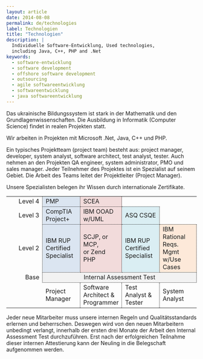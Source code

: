 ```yaml
---
layout: article
date: 2014-08-08
permalink: de/technologies
label: Technologien
title: "Technologien"
description: |
  Individuelle Software-Entwicklung, Used technologies,
  including Java, C++, PHP and .Net
keywords:
  - software-entwicklung
  - software development
  - offshore software development
  - outsourcing
  - agile softwareentwicklung
  - softwareentwicklung
  - java softwareentwicklung
---
```


Das ukrainische Bildungssystem ist stark in der Mathematik und den Grundlagenwissenschaften. Die 
Ausbildung in Informatik (Computer Science) findet in realen Projekten statt.

Wir arbeiten in Projekten mit Microsoft .Net, Java, C++ und PHP.

Ein typisches Projektteam (project team) besteht aus: project manager, developer, system analyst, 
software architect, test analyst, tester. Auch nehmen an den Projekten QA engineer, system 
administrator, PMO und sales manager. Jeder Teilnehmer des Projektes ist ein Spezialist auf seinem 
Gebiet. Die Arbeit des Teams leitet der Projektleiter (Project Manager).

Unsere Spezialisten belegen ihr Wissen durch internationale Zertifikate.

<table>
        <tr>
            <td style="text-align: right; width: 20%;">Level 4</td>
            <td style="border: 1px dotted black; background-color: #DBE5F1; width: 20%;">PMP</td>
            <td style="border: 1px dotted black; background-color: #F2DBDB" width="20%">SCEA</td>
            <td width="20%"/>
            <td width="20%"/>
        </tr>
        <tr>
            <td style="text-align: right">Level 3</td>
            <td style="border: 1px dotted black; background-color: #DBE5F1">CompTIA Project+</td>
            <td style="border: 1px dotted black; background-color: #F2DBDB">IBM OOAD w/UML</td>
            <td style="border: 1px dotted black; background-color: #DAEEF3">ASQ CSQE</td>
            <td/>
        </tr>
        <tr>
            <td style="text-align: right">Level 2</td>
            <td style="border: 1px dotted black; background-color: #DBE5F1">IBM RUP Certified<br/> Specialist</td>
            <td style="border: 1px dotted black; background-color: #F2DBDB">SCJP, or MCP,<br/> or Zend PHP</td>
            <td style="border: 1px dotted black; background-color: #DAEEF3">IBM RUP Certified<br/> Specialist</td> 
            <td style="border: 1px dotted black; background-color: #FDE9D9">IBM Rational Reqs.<br/> Mgmt w/Use Cases</td>
        </tr>
        <tr>
            <td style="text-align: right">Base</td>
            <td style="border: 1px dotted black; background-color: #F2F2F2; text-align: center;" colspan="4">Internal Assessment Test</td>
        </tr>
        <tr>
            <td/>
            <td style="border-right: 1px dotted black;">Project Manager</td>
            <td style="border-right: 1px dotted black;">Software Architect &amp;<br/> Programmer</td>
            <td style="border-right: 1px dotted black;">Test Analyst &amp;<br/> Tester</td>
            <td>System Analyst</td>
        </tr>
        </table>

Jeder neue Mitarbeiter muss unsere internen Regeln und Qualitätsstandards erlernen und beherrschen. 
Deswegen wird von den neuen Mitarbeitern unbedingt verlangt, innerhalb der ersten drei Monate der 
Arbeit den Internal Assessment Test durchzuführen. Erst nach der erfolgreichen Teilnahme dieser 
internen Attestierung kann der Neuling in die Belegschaft aufgenommen werden.
